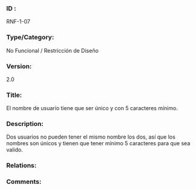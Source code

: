 ### ID : 
RNF-1-07

### Type/Category:
No Funcional / Restricción de Diseño

### Version:
2.0

### Title:
El nombre de usuario tiene que ser único y con 5 caracteres mínimo.

### Description:
Dos usuarios no pueden tener el mismo nombre los dos, así que los nombres son únicos y tienen que tener mínimo 5 caracteres para que sea valido.

### Relations:


### Comments:

